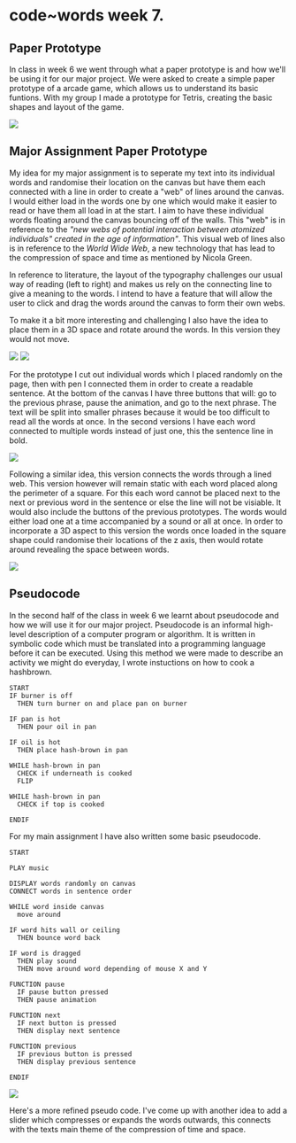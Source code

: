 # code~words week 7.

## Paper Prototype
In class in week 6 we went through what a paper prototype is and how we'll be using it for our major project. We were asked to create a simple paper prototype of a arcade game, which allows us to understand its basic funtions. With my group I made a prototype for Tetris, creating the basic shapes and layout of the game.

<img src="Paper1.jpg">

## Major Assignment Paper Prototype
My idea for my major assignment is to seperate my text into its individual words and randomise their location on the canvas but have them each connected with a line in order to create a "web" of lines around the canvas. I would either load in the words one by one which would make it easier to read or have them all load in at the start. I aim to have these individual words floating around the canvas bouncing off of the walls. This "web" is in reference to the *"new webs of potential interaction between atomized individuals" created in the age of information"*. This visual web of lines also is in reference to the *World Wide Web*, a new technology that has lead to the compression of space and time as mentioned by Nicola Green.

In reference to literature, the layout of the typography challenges our usual way of reading (left to right) and makes us rely on the connecting line to give a  meaning to the words. I intend to have a feature that will allow the user to click and drag the words around the canvas to form their own webs.

To make it a bit more interesting and challenging I also have the idea to place them in a 3D space and rotate around the words. In this version they would not move.

<img src="Paper2.jpg">
<img src="Prototype.gif">

For the prototype I cut out individual words which I placed randomly on the page, then with pen I connected them in order to create a readable sentence. At the bottom of the canvas I have three buttons that will: go to the previous phrase, pause the animation, and go to the next phrase. The text will be split into smaller phrases because it would be too difficult to read all the words at once. In the second versions I have each word connected to multiple words instead of just one, this the sentence line in bold.

<img src="Paper3.jpg">


Following a similar idea, this version connects the words through a lined web. This version however will remain static with each word placed along the perimeter of a square. For this each word cannot be placed next to the next or previous word in the sentence or else the line will not be visiable. It would also include the buttons of the previous prototypes. The words would either load one at a time accompanied by a sound or all at once. In order to incorporate a 3D aspect to this version the words once loaded in the square shape could randomise their locations of the z axis, then would rotate around revealing the space between words.

<img src="Square_Web.jpg">

## Pseudocode
In the second half of the class in week 6 we learnt about pseudocode and how we will use it for our major project. Pseudocode is an informal high-level description of a computer program or algorithm. It is written in symbolic code which must be translated into a programming language before it can be executed. Using this method we were made to describe an activity we might do everyday, I wrote instuctions on how to cook a hashbrown.

``` 
START
IF burner is off
  THEN turn burner on and place pan on burner

IF pan is hot
  THEN pour oil in pan

IF oil is hot
  THEN place hash-brown in pan

WHILE hash-brown in pan
  CHECK if underneath is cooked
  FLIP

WHILE hash-brown in pan
  CHECK if top is cooked

ENDIF 
```
For my main assignment I have also written some basic pseudocode.

```
START

PLAY music

DISPLAY words randomly on canvas
CONNECT words in sentence order

WHILE word inside canvas
  move around
  
IF word hits wall or ceiling
  THEN bounce word back
 
IF word is dragged
  THEN play sound
  THEN move around word depending of mouse X and Y
 
FUNCTION pause
  IF pause button pressed
  THEN pause animation

FUNCTION next
  IF next button is pressed
  THEN display next sentence
  
FUNCTION previous
  IF previous button is pressed
  THEN display previous sentence
  
ENDIF
```
<img src="code_slide.jpeg">

Here's a more refined pseudo code. I've come up with another idea to add a slider which compresses or expands the words outwards, this connects with the texts main theme of the compression of time and space.
